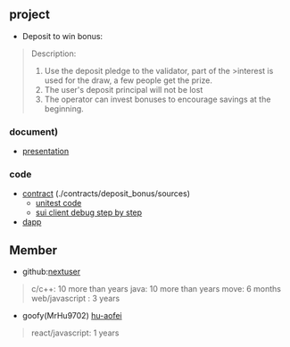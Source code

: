 ## project
- Deposit to win bonus:
> Description:
>1. Use the deposit pledge to the validator, part of the >interest is used for the draw, a few people get the prize.
>2. The user's deposit principal will not be lost
>3. The operator can invest bonuses to encourage savings at the beginning.

### document)

- [presentation](./deposit-bonus-show-english.pdf)

### code

- [contract](./) (./contracts/deposit_bonus/sources)
  - [unitest code](./contracts/deposit_bonus/tests/deposit_bonus_tests.move)
  - [sui client debug step by step ](./contracts/deposit_bonus/log/client-devnet.md)
- [dapp](./webapp/react-app)


## Member

-  github:[nextuser](https://www.github.com/nextuser/deposit-bonus)

> c/c++: 10 more than years
> java: 10 more than years
> move: 6 months
> web/javascript : 3 years

- goofy(MrHu9702) [hu-aofei](https://gitee.com/hu-gaofei/react-sui-app)
> react/javascript: 1 years
